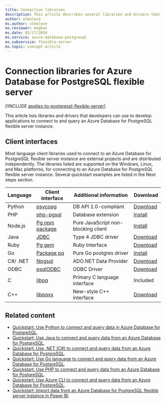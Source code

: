 ```yaml
---
title: Connection libraries
description: This article describes several libraries and drivers that you can use when coding applications to connect and query an Azure Database for PostgreSQL flexible server instance.
author: olmoloce
ms.author: olmoloce
ms.reviewer: maghan
ms.date: 05/17/2024
ms.service: azure-database-postgresql
ms.subservice: flexible-server
ms.topic: concept-article
---
```


# Connection libraries for Azure Database for PostgreSQL flexible server

[!INCLUDE [applies-to-postgresql-flexible-server](~/reusable-content/ce-skilling/azure/includes/postgresql/includes/applies-to-postgresql-flexible-server.md)]

This article lists libraries and drivers that developers can use to develop applications to connect to and query an Azure Database for PostgreSQL flexible server instance.

## Client interfaces

Most language client libraries used to connect to an Azure Database for PostgreSQL flexible server instance are external projects and are distributed independently. The libraries listed are supported on the Windows, Linux, and Mac platforms, for connecting to an Azure Database for PostgreSQL flexible server instance. Several quickstart examples are listed in the Next steps section.

| **Language** | **Client interface** | **Additional information** | **Download** |
|--------------|----------------------------------------------------------------|-------------------------------------|--------------------------------------------------------------------|
| Python | [psycopg](https://www.psycopg.org/) | DB API 2.0-compliant | [Download](https://sourceforge.net/projects/adodbapi/) |
| PHP | [php-pgsql](https://secure.php.net/manual/en/book.pgsql.php) | Database extension | [Install](https://secure.php.net/manual/en/pgsql.installation.php) |
| Node.js | [Pg npm package](https://www.npmjs.com/package/pg) | Pure JavaScript non-blocking client | [Install](https://www.npmjs.com/package/pg) |
| Java | [JDBC](https://jdbc.postgresql.org/) | Type 4 JDBC driver | [Download](https://jdbc.postgresql.org/download/)  |
| Ruby | [Pg gem](https://deveiate.org/code/pg/) | Ruby Interface | [Download](https://rubygems.org/downloads/pg-0.20.0.gem) |
| Go | [Package pq](https://godoc.org/github.com/lib/pq) | Pure Go postgres driver | [Install](https://github.com/lib/pq/blob/master/README.md) |
| C\#/ .NET | [Npgsql](https://www.npgsql.org/) | ADO.NET Data Provider | [Download](https://dotnet.microsoft.com/download) |
| ODBC | [psqlODBC](https://odbc.postgresql.org/) | ODBC Driver | [Download](https://www.postgresql.org/ftp/odbc/releases/) |
| C | [libpq](https://www.postgresql.org/docs/current/static/libpq.html) | Primary C language interface | Included |
| C++ | [libpqxx](http://pqxx.org/) | New-style C++ interface | [Download](https://pqxx.org/libpqxx/) |

## Related content

- [Quickstart: Use Python to connect and query data in Azure Database for PostgreSQL](connect-python.md).
- [Quickstart: Use Java to connect and query data from an Azure Database for PostgreSQL](connect-java.md).
- [Quickstart: Use .NET (C#) to connect and query data from an Azure Database for PostgreSQL](connect-csharp.md).
- [Quickstart: Use Go language to connect and query data from an Azure Database for PostgreSQL](connect-go.md).
- [Quickstart: Use PHP to connect and query data from an Azure Database for PostgreSQL](connect-php.md).
- [Quickstart: Use Azure CLI to connect and query data from an Azure Database for PostgreSQL](connect-azure-cli.md).
- [Quickstart: Import data from an Azure Database for PostgreSQL flexible server instance in Power BI](connect-with-power-bi-desktop.md).
